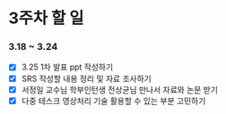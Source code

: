 # 3주차 할 일
### 3.18 ~ 3.24
- [x] 3.25 1차 발표 ppt 작성하기
- [x] SRS 작성할 내용 정리 및 자료 조사하기
- [x] 서정일 교수님 학부인턴생 전상균님 만나서 자료와 논문 받기
- [x] 다중 테스크 영상처리 기술 활용할 수 있는 부분 고민하기
